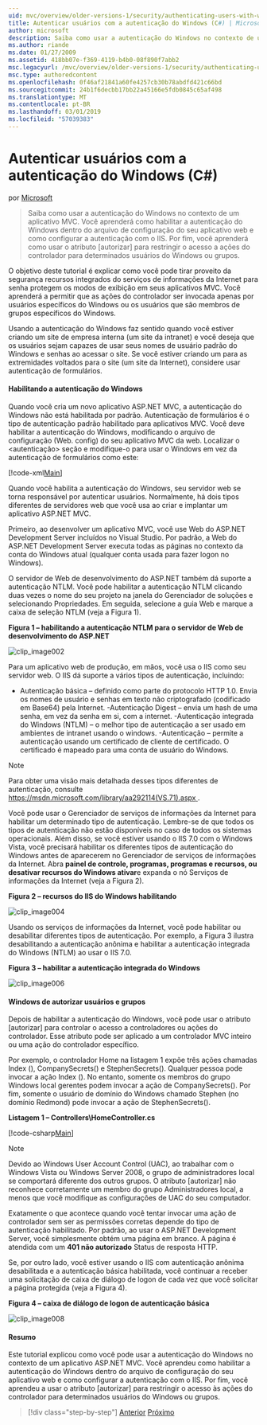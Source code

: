 ```yaml
---
uid: mvc/overview/older-versions-1/security/authenticating-users-with-windows-authentication-cs
title: Autenticar usuários com a autenticação do Windows (C#) | Microsoft Docs
author: microsoft
description: Saiba como usar a autenticação do Windows no contexto de um aplicativo MVC. Você aprenderá a habilitar a autenticação do Windows dentro do co do seu aplicativo web...
ms.author: riande
ms.date: 01/27/2009
ms.assetid: 418bb07e-f369-4119-b4b0-08f890f7abb2
msc.legacyurl: /mvc/overview/older-versions-1/security/authenticating-users-with-windows-authentication-cs
msc.type: authoredcontent
ms.openlocfilehash: 0f46af21841a60fe4257cb30b78abdfd421c66bd
ms.sourcegitcommit: 24b1f6decbb17bb22a45166e5fdb0845c65af498
ms.translationtype: MT
ms.contentlocale: pt-BR
ms.lasthandoff: 03/01/2019
ms.locfileid: "57039383"
---
```

<a name="authenticating-users-with-windows-authentication-c"></a>Autenticar usuários com a autenticação do Windows (C#)
====================
por [Microsoft](https://github.com/microsoft)

> Saiba como usar a autenticação do Windows no contexto de um aplicativo MVC. Você aprenderá como habilitar a autenticação do Windows dentro do arquivo de configuração do seu aplicativo web e como configurar a autenticação com o IIS. Por fim, você aprenderá como usar o atributo [autorizar] para restringir o acesso a ações do controlador para determinados usuários do Windows ou grupos.


O objetivo deste tutorial é explicar como você pode tirar proveito da segurança recursos integrados do serviços de informações da Internet para senha protegem os modos de exibição em seus aplicativos MVC. Você aprenderá a permitir que as ações do controlador ser invocada apenas por usuários específicos do Windows ou os usuários que são membros de grupos específicos do Windows.

Usando a autenticação do Windows faz sentido quando você estiver criando um site de empresa interna (um site da intranet) e você deseja que os usuários sejam capazes de usar seus nomes de usuário padrão do Windows e senhas ao acessar o site. Se você estiver criando um para as extremidades voltados para o site (um site da Internet), considere usar autenticação de formulários.

#### <a name="enabling-windows-authentication"></a>Habilitando a autenticação do Windows

Quando você cria um novo aplicativo ASP.NET MVC, a autenticação do Windows não está habilitada por padrão. Autenticação de formulários é o tipo de autenticação padrão habilitado para aplicativos MVC. Você deve habilitar a autenticação do Windows, modificando o arquivo de configuração (Web. config) do seu aplicativo MVC da web. Localizar o &lt;autenticação&gt; seção e modifique-o para usar o Windows em vez da autenticação de formulários como este:

[!code-xml[Main](authenticating-users-with-windows-authentication-cs/samples/sample1.xml)]

Quando você habilita a autenticação do Windows, seu servidor web se torna responsável por autenticar usuários. Normalmente, há dois tipos diferentes de servidores web que você usa ao criar e implantar um aplicativo ASP.NET MVC.

Primeiro, ao desenvolver um aplicativo MVC, você use Web do ASP.NET Development Server incluídos no Visual Studio. Por padrão, a Web do ASP.NET Development Server executa todas as páginas no contexto da conta do Windows atual (qualquer conta usada para fazer logon no Windows).

O servidor de Web de desenvolvimento do ASP.NET também dá suporte a autenticação NTLM. Você pode habilitar a autenticação NTLM clicando duas vezes o nome do seu projeto na janela do Gerenciador de soluções e selecionando Propriedades. Em seguida, selecione a guia Web e marque a caixa de seleção NTLM (veja a Figura 1).

**Figura 1 – habilitando a autenticação NTLM para o servidor de Web de desenvolvimento do ASP.NET**

![clip_image002](authenticating-users-with-windows-authentication-cs/_static/image1.jpg)

Para um aplicativo web de produção, em mãos, você usa o IIS como seu servidor web. O IIS dá suporte a vários tipos de autenticação, incluindo:

- Autenticação básica – definido como parte do protocolo HTTP 1.0. Envia os nomes de usuário e senhas em texto não criptografado (codificado em Base64) pela Internet. -Autenticação Digest – envia um hash de uma senha, em vez da senha em si, com a internet. -Autenticação integrada do Windows (NTLM) – o melhor tipo de autenticação a ser usado em ambientes de intranet usando o windows. -Autenticação – permite a autenticação usando um certificado de cliente de certificado. O certificado é mapeado para uma conta de usuário do Windows.

> [!NOTE] 
> 
> Para obter uma visão mais detalhada desses tipos diferentes de autenticação, consulte [ https://msdn.microsoft.com/library/aa292114(VS.71).aspx ](https://msdn.microsoft.com/library/aa292114(VS.71).aspx).


Você pode usar o Gerenciador de serviços de informações da Internet para habilitar um determinado tipo de autenticação. Lembre-se de que todos os tipos de autenticação não estão disponíveis no caso de todos os sistemas operacionais. Além disso, se você estiver usando o IIS 7.0 com o Windows Vista, você precisará habilitar os diferentes tipos de autenticação do Windows antes de aparecerem no Gerenciador de serviços de informações da Internet. Abra **painel de controle, programas, programas e recursos, ou desativar recursos do Windows ativar**e expanda o nó Serviços de informações da Internet (veja a Figura 2).

**Figura 2 – recursos do IIS do Windows habilitando**

![clip_image004](authenticating-users-with-windows-authentication-cs/_static/image2.jpg)

Usando os serviços de informações da Internet, você pode habilitar ou desabilitar diferentes tipos de autenticação. Por exemplo, a Figura 3 ilustra desabilitando a autenticação anônima e habilitar a autenticação integrada do Windows (NTLM) ao usar o IIS 7.0.

**Figura 3 – habilitar a autenticação integrada do Windows**

![clip_image006](authenticating-users-with-windows-authentication-cs/_static/image3.jpg)

#### <a name="authorizing-windows-users-and-groups"></a>Windows de autorizar usuários e grupos

Depois de habilitar a autenticação do Windows, você pode usar o atributo [autorizar] para controlar o acesso a controladores ou ações do controlador. Esse atributo pode ser aplicado a um controlador MVC inteiro ou uma ação do controlador específico.

Por exemplo, o controlador Home na listagem 1 expõe três ações chamadas Index (), CompanySecrets() e StephenSecrets(). Qualquer pessoa pode invocar a ação Index (). No entanto, somente os membros do grupo Windows local gerentes podem invocar a ação de CompanySecrets(). Por fim, somente o usuário de domínio do Windows chamado Stephen (no domínio Redmond) pode invocar a ação de StephenSecrets().

**Listagem 1 – Controllers\HomeController.cs**

[!code-csharp[Main](authenticating-users-with-windows-authentication-cs/samples/sample2.cs)]

> [!NOTE] 
> 
> Devido ao Windows User Account Control (UAC), ao trabalhar com o Windows Vista ou Windows Server 2008, o grupo de administradores local se comportará diferente dos outros grupos. O atributo [autorizar] não reconhece corretamente um membro do grupo Administradores local, a menos que você modifique as configurações de UAC do seu computador.


Exatamente o que acontece quando você tentar invocar uma ação de controlador sem ser as permissões corretas depende do tipo de autenticação habilitado. Por padrão, ao usar o ASP.NET Development Server, você simplesmente obtém uma página em branco. A página é atendida com um **401 não autorizado** Status de resposta HTTP.

Se, por outro lado, você estiver usando o IIS com autenticação anônima desabilitada e a autenticação básica habilitada, você continuar a receber uma solicitação de caixa de diálogo de logon de cada vez que você solicitar a página protegida (veja a Figura 4).

**Figura 4 – caixa de diálogo de logon de autenticação básica**

![clip_image008](authenticating-users-with-windows-authentication-cs/_static/image4.jpg)

#### <a name="summary"></a>Resumo

Este tutorial explicou como você pode usar a autenticação do Windows no contexto de um aplicativo ASP.NET MVC. Você aprendeu como habilitar a autenticação do Windows dentro do arquivo de configuração do seu aplicativo web e como configurar a autenticação com o IIS. Por fim, você aprendeu a usar o atributo [autorizar] para restringir o acesso às ações do controlador para determinados usuários do Windows ou grupos.

> [!div class="step-by-step"]
> [Anterior](authenticating-users-with-forms-authentication-cs.md)
> [Próximo](preventing-javascript-injection-attacks-cs.md)
